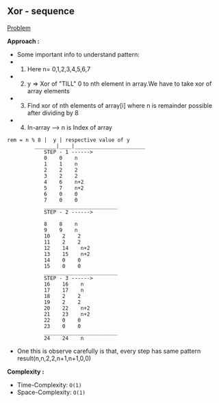## Xor - sequence

[Problem](https://www.hackerrank.com/challenges/xor-se/problem)

**Approach :**<br>

- Some important info to understand pattern:
- 1. Here n= 0,1,2,3,4,5,6,7
- 2. y => Xor of "TILL" 0 to nth element in array.We have to take xor of array elements
- 3. Find xor of nth elements of array[i] where n is remainder possible after dividing by 8
- 4. In-array --> n is Index of array

```
rem = n % 8 |  y | respective value of y
         _______|____|_______________________
            STEP - 1 ------>
            0    0    n
            1    1    n
            2    2    2
            3    2    2
            4    6    n+2
            5    7    n+2
            6    0    0
            7    0    0
            ________________________
            STEP - 2 ------>

            8    8    n
            9    9    n
            10    2    2
            11    2    2
            12    14    n+2
            13    15    n+2
            14    0    0
            15    0    0
            ________________________
            STEP - 3 ------>
            16    16    n
            17    17    n
            18    2    2
            19    2    2
            20    22    n+2
            21    23    n+2
            22    0    0
            23    0    0
            ________________________
            24    24    n
```

- One this is observe carefully is that, every step has same pattern result(n,n,2,2,n+1,n+1,0,0)

**Complexity :**<br>

- Time-Complexity: `O(1)`
- Space-Complexity: `O(1)`
